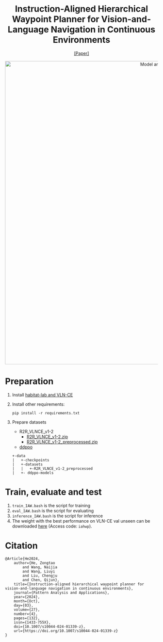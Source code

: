 <div align="center">

<h1>Instruction-Aligned Hierarchical Waypoint Planner for Vision-and-Language Navigation in Continuous Environments</h1>

<div>
    <a href='https://link.springer.com/article/10.1007/s10044-024-01339-z' target='_blank'>[Paper]</a>
</div>
</div>

<br />
<div align="center">
    <img src="https://github.com/user-attachments/assets/3a2fb5af-1600-40ea-9d20-c3a9ea83641b", width="1000", alt="Model architecture">
</div>

# Preparation
1. Install [habitat-lab and VLN-CE](https://github.com/jacobkrantz/VLN-CE)
2. Install other requirements:
    ```shell
    pip install -r requirements.txt
    ```
3. Prepare datasets
    - R2R_VLNCE_v1-2
        - [R2R_VLNCE_v1-2.zip](https://drive.google.com/file/d/1rRdQtqWIpYDAIO7LXDEsB2J75Jl8HMdA/view?usp=sharing)
        - [R2R_VLNCE_v1-2_preprocessed.zip](https://drive.google.com/file/d/1j9sQ0w4wFYSafh42U8VCuKTwMrnrsV6z/view?usp=sharing)
    - [ddppo](https://github.com/facebookresearch/habitat-lab/tree/v0.1.7/habitat_baselines/rl/ddppo)

    ```
    +-data
    |   +-checkpoints
    |   +-datasets        
    |   |   +-R2R_VLNCE_v1-2_preprocessed
    |   +- ddppo-models    
    ```

# Train, evaluate and test
1. `train_IAW.bash` is the script for training
2. `eval_IAW.bash` is the script for evaluating
3. `inference_IAW.bash` is the script for inference
4. The weight with the best performance on VLN-CE val unseen can be downloaded [here](https://www.jianguoyun.com/p/De-0swYQhY--CRiB49YFIAA) (Access code: `iahwp`).

# Citation
```
﻿@Article{He2024,
    author={He, Zongtao
        and Wang, Naijia
        and Wang, Liuyi
        and Liu, Chengju
        and Chen, Qijun},
    title={Instruction-aligned hierarchical waypoint planner for vision-and-language navigation in continuous environments},
    journal={Pattern Analysis and Applications},
    year={2024},
    month={Oct},
    day={03},
    volume={27},
    number={4},
    pages={132},
    issn={1433-755X},
    doi={10.1007/s10044-024-01339-z},
    url={https://doi.org/10.1007/s10044-024-01339-z}
}
```
